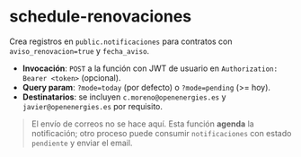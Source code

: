 # schedule-renovaciones

Crea registros en `public.notificaciones` para contratos con `aviso_renovacion=true` y `fecha_aviso`.

- **Invocación**: `POST` a la función con JWT de usuario en `Authorization: Bearer <token>` (opcional).
- **Query param**: `?mode=today` (por defecto) o `?mode=pending` (>= hoy).
- **Destinatarios**: se incluyen `c.moreno@openenergies.es` y `javier@openenergies.es` por requisito.

> El envío de correos no se hace aquí. Esta función **agenda** la notificación; otro proceso puede consumir `notificaciones` con estado `pendiente` y enviar el email.
